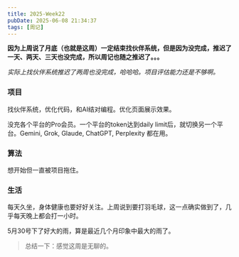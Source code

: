 ```yaml
---
title: 2025-Week22
pubDate: 2025-06-08 21:34:37
tags: [周记]
---
```


**因为上周说了月底（也就是这周）一定结束找伙伴系统，但是因为没完成，推迟了一天、两天、三天也没完成，所以周记也随之推迟了。。。**

*实际上找伙伴系统推迟了两周也没完成，哈哈哈。项目评估能力还是不够啊。*

### 项目
找伙伴系统，优化代码，和AI结对编程。优化页面展示效果。

没充各个平台的Pro会员。一个平台的token达到daily limit后，就切换另一个平台。Gemini, Grok, Glaude, ChatGPT, Perplexity 都在用。 

### 算法
想开始但一直被项目拖住。

### 生活
每天久坐，身体健康也要好好关注。上周说到要打羽毛球，这一点确实做到了，几乎每天晚上都会打一小时。

5月30号下了好大的雨，算是最近几个月印象中最大的雨了。

> 总结一下：感觉这周是无聊的。